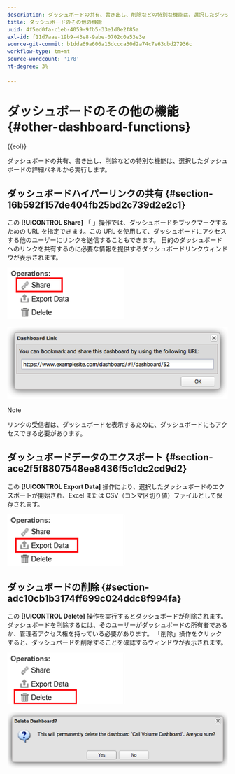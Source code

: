 ```yaml
---
description: ダッシュボードの共有、書き出し、削除などの特別な機能は、選択したダッシュボードの詳細パネルから実行します。
title: ダッシュボードのその他の機能
uuid: 4f5ed0fa-c1eb-4059-9fb5-33e1d0e2f85a
exl-id: f11d7aae-19b9-43e8-9abe-0702c0a53e3e
source-git-commit: b1dda69a606a16dccca30d2a74c7e63dbd27936c
workflow-type: tm+mt
source-wordcount: '178'
ht-degree: 3%

---
```


# ダッシュボードのその他の機能{#other-dashboard-functions}

{{eol}}

ダッシュボードの共有、書き出し、削除などの特別な機能は、選択したダッシュボードの詳細パネルから実行します。

## ダッシュボードハイパーリンクの共有 {#section-16b592f157de404fb25bd2c739d2e2c1}

この **[!UICONTROL Share]** 「 」操作では、ダッシュボードをブックマークするための URL を指定できます。この URL を使用して、ダッシュボードにアクセスする他のユーザーにリンクを送信することもできます。 目的のダッシュボードへのリンクを共有するのに必要な情報を提供するダッシュボードリンクウィンドウが表示されます。

![](assets/share.png)

![](assets/dashboard_link.png)

>[!NOTE]
>
>リンクの受信者は、ダッシュボードを表示するために、ダッシュボードにもアクセスできる必要があります。

## ダッシュボードデータのエクスポート {#section-ace2f5f8807548ee8436f5c1dc2cd9d2}

この **[!UICONTROL Export Data]** 操作により、選択したダッシュボードのエクスポートが開始され、Excel または CSV（コンマ区切り値）ファイルとして保存されます。

![](assets/export_data.png)

## ダッシュボードの削除 {#section-adc10cb1b3174ff699c024ddc8f994fa}

この **[!UICONTROL Delete]** 操作を実行するとダッシュボードが削除されます。 ダッシュボードを削除するには、そのユーザーがダッシュボードの所有者であるか、管理者アクセス権を持っている必要があります。 「削除」操作をクリックすると、ダッシュボードを削除することを確認するウィンドウが表示されます。

![](assets/delete.png)

![](assets/delete2.png)
